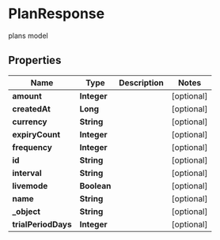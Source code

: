 

# PlanResponse

plans model

## Properties

| Name | Type | Description | Notes |
|------------ | ------------- | ------------- | -------------|
|**amount** | **Integer** |  |  [optional] |
|**createdAt** | **Long** |  |  [optional] |
|**currency** | **String** |  |  [optional] |
|**expiryCount** | **Integer** |  |  [optional] |
|**frequency** | **Integer** |  |  [optional] |
|**id** | **String** |  |  [optional] |
|**interval** | **String** |  |  [optional] |
|**livemode** | **Boolean** |  |  [optional] |
|**name** | **String** |  |  [optional] |
|**_object** | **String** |  |  [optional] |
|**trialPeriodDays** | **Integer** |  |  [optional] |



